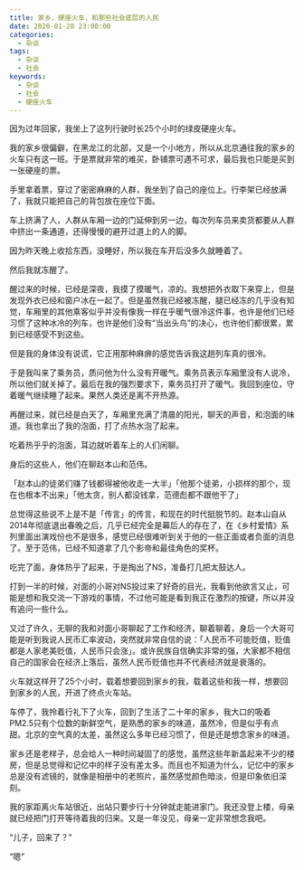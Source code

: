 ```yaml
---
title: 家乡，硬座火车，和那些社会底层的人民
date: 2020-01-20 23:00:00
categories: 
  - 杂谈
tags:
  - 杂谈
  - 社会
keywords: 
  - 杂谈
  - 社会
  - 硬座火车
---
```


因为过年回家，我坐上了这列行驶时长25个小时的绿皮硬座火车。

我的家乡很偏僻，在黑龙江的北部，又是一个小地方，所以从北京通往我的家乡的火车只有这一班。于是票就非常的难买，卧铺票可遇不可求，最后我也只能是买到一张硬座的票。

手里拿着票，穿过了密密麻麻的人群，我坐到了自己的座位上。行李架已经放满了，我就只能把自己的背包放在座位下面。

车上挤满了人，人群从车厢一边的门延伸到另一边，每次列车员来卖货都要从人群中挤出一条通道，还得慢慢的避开过道上的人的脚。

因为昨天晚上收拾东西，没睡好，所以我在车开后没多久就睡着了。

然后我就冻醒了。

醒过来的时候，已经是深夜，我摸了摸暖气，凉的。我想把外衣取下来穿上，但是发现外衣已经和窗户冰在一起了。但是虽然我已经被冻醒，腿已经冻的几乎没有知觉，车厢里的其他乘客似乎并没有像我一样在乎暖气很冷这件事，也许是他们已经习惯了这种冰冷的列车，也许是他们没有“当出头鸟”的决心，也许他们都很累，累到已经感受不到这些。

但是我的身体没有说谎，它正用那种麻痹的感觉告诉我这趟列车真的很冷。

于是我叫来了乘务员，质问他为什么没有开暖气。乘务员表示车厢里没有人说冷，所以他们就关掉了。最后在我的强烈要求下，乘务员打开了暖气。我回到座位，守着暖气继续睡了起来。果然人类还是离不开热源。

再醒过来，就已经是白天了，车厢里充满了清晨的阳光，聊天的声音，和泡面的味道。我也拿出了我的泡面，打了点热水泡了起来。

吃着热乎乎的泡面，耳边就听着车上的人们闲聊。

身后的这些人，他们在聊赵本山和范伟。

「赵本山的徒弟们赚了钱都得被他收走一大半」「他那个徒弟，小损样的那个，现在也根本不出来」「他太贪，别人都没钱拿，范德彪都不跟他干了」

总觉得这些说不上是不是「传言」的传言，和现在的时代挺脱节的。赵本山自从2014年彻底退出春晚之后，几乎已经完全是幕后人的存在了，在《乡村爱情》系列里面出演戏份也不是很多，感觉已经很难听到关于他的一些正面或者负面的消息了。至于范伟，已经不知道拿了几个影帝和最佳角色的奖杯。

吃完了面，身体热乎了起来，于是掏出了NS，准备打几把太鼓达人。

打到一半的时候，对面的小哥对NS投过来了好奇的目光，我看到他欲言又止，可能是想和我交流一下游戏的事情，不过他可能是看到我正在激烈的按键，所以并没有追问一些什么。

又过了许久，无聊的我和对面小哥聊起了工作和经济，聊着聊着，身后一个大哥可能是听到我说人民币汇率波动，突然就非常自信的说：「人民币不可能贬值，贬值都是人家老美贬值，人民币只会涨」。或许民族自信确实非常的强，大家都不相信自己的国家会在经济上落后，虽然人民币贬值也并不代表经济就是衰落的。

火车就这样开了25个小时，载着想要回到家乡的我，载着这些和我一样，想要回到家乡的人民，开进了终点火车站。

车停了，我拎着行礼下了火车，回到了生活了二十年的家乡，我大口的吸着PM2.5只有个位数的新鲜空气，是熟悉的家乡的味道，虽然冷，但是似乎有点甜。北京的空气真的太差，虽然这么多年已经习惯了，但是还是想念家乡的味道。

家乡还是老样子，总会给人一种时间凝固了的感觉，虽然这些年新盖起来不少的楼房，但是总觉得和记忆中的样子没有差太多。而且也不知道为什么，记忆中的家乡总是没有滤镜的，就像是相册中的老照片，虽然感觉颜色暗淡，但是印象依旧深刻。

我的家距离火车站很近，出站只要步行十分钟就走能进家门。我还没登上楼，母亲就已经把门打开等待着我的归来。又是一年没见，母亲一定非常想念我吧。

“儿子，回来了？”

“嗯”